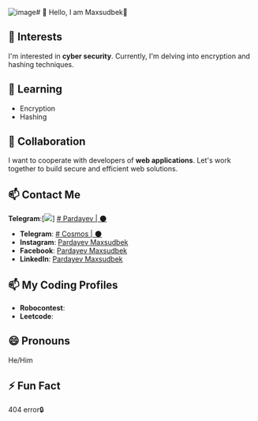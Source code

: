 ![image](https://github.com/PMaxsudbek/PMaxsudbek/assets/125341724/38268b5b-80d1-4439-97aa-3b8d69f44e08)# 👋 Hello, I am Maxsudbek🙂

## 👀 Interests
I'm interested in **cyber security**. Currently, I'm delving into encryption and hashing techniques.

## 🌱 Learning
- Encryption
- Hashing

## 💞️ Collaboration
I want to cooperate with developers of **web applications**. Let's work together to build secure and efficient web solutions.

## 📫 Contact Me
 **Telegram**:[<img src="https://img.icons8.com/color/48/000000/telegram-app--v1.png"/>] [# Pardayev | 🌑](https://t.me/Pardayev_Maxsudbek2)
- **Telegram**: [# Cosmos | 🌑](https://t.me/Pardayev_Maxsudbek1)
- **Instagram**: [Pardayev Maxsudbek](https://www.instagram.com/pardayev_maxsud)
- **Facebook**: [Pardayev Maxsudbek](https://www.facebook.com/profile.php?id=100070846161557)
- **LinkedIn**: [Pardayev Maxsudbek](https://www.linkedin.com/in/maxsudbek-pardayev-798541260/)

## 📫 My Coding Profiles
- **Robocontest**: []()
- **Leetcode**: []()

## 😄 Pronouns
He/Him

## ⚡ Fun Fact
404 error🔒
